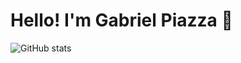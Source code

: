 # Hello! I'm Gabriel Piazza 👋

![GitHub stats](https://github-readme-stats.vercel.app/api?username=gpbPiazza&theme=tokyonight&show_icons=true)
